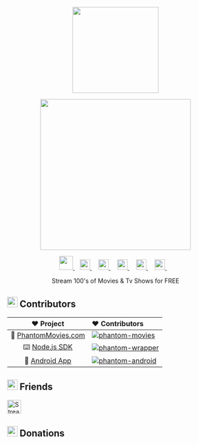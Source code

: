 <p align="center">
  <img 
    src="https://phantommovies.com/images/PhantomMovies.png" style="width: 200px;"
  />
</p>
<p align="center">
    <img 
      width="350px"
      src="https://phantommovies.com/images/PhantomMoviesText.png"
    >
</p>
<p align="center">
    <a href="https://phantommovies.com/">
        <img width="32px" src="https://phantommovies.com/images/PhantomIcon.png" />
    </a>&nbsp;&nbsp;
    <a href="https://github.com/PhantomMovies">
        <picture>
            <source height="24px" media="(prefers-color-scheme: dark)" srcset="https://i.ibb.co/dMMmCrW/Git-Hub-Mark.png" />
            <img height="24px" src="https://i.ibb.co/9wV3HGF/Git-Hub-Mark-Light.png" />
        </picture>
    </a>&nbsp;&nbsp;&nbsp;
    <a href="https://discord.gg/7hGWepuMe5">
        <img height="24px" src="https://user-images.githubusercontent.com/13122796/178032563-d4e084b7-244e-4358-af50-26bde6dd4996.png" />
    </a>&nbsp;&nbsp;&nbsp;
    <a href="https://reddit.com/r/PhantomMovies">
        <img height="24px" src="https://user-images.githubusercontent.com/13122796/178032351-9d9d5619-8ef7-470a-9eec-2744ece54553.png" />
    </a>&nbsp;&nbsp;&nbsp;
    <a href="https://twitter.com/MoviesPhantom">
        <img height="24px" src="https://user-images.githubusercontent.com/13122796/178032018-6da37214-7474-4641-a1da-7af7db3a31cd.png" />
    </a>&nbsp;&nbsp;&nbsp;
    <a href="https://youtube.com/@ologyyvidss4540">
        <img height="24px" src="https://user-images.githubusercontent.com/13122796/178032714-c51c7492-0666-44ac-99c2-f003a695ab50.png" />
    </a>&nbsp;&nbsp;&nbsp;
</p>

<p align="center">Stream 100's of Movies & Tv Shows for FREE</p>

## <img height="24px" src="https://cdn.discordapp.com/emojis/994357120575226016.gif?size=80&quality=lossless" /> Contributors

[phantom-movies]: https://contrib.rocks/image?repo=oLoGYy-Vidss/oLoGYyVidss-api-wrapper&max=12
[phantom-wrapper]: https://contrib.rocks/image?repo=PhantomMovies/PhantomMovies-api-wrapper&max=12
[phantom-android]: https://contrib.rocks/image?repo=oLoGYy-Vidss/oLoGYyVidss-Android-App&max=12

|                                  ❤️ Project                                   | ❤ Contributors                                                                                    |
| :---------------------------------------------------------------------------: | :------------------------------------------------------------------------------------------------ |
|          🍿 [PhantomMovies.com](https://phantommovies.com)          | [![phantom-movies]](https://github.com/oLoGYy-Vidss/ologyyvidss.com/graphs/contributors)                   |
|      ⌨️ [Node.js SDK](https://github.com/PhantomMovies/PhantomMovies)      | [![phantom-wrapper]](https://github.com/PhantomMovies/PhantomMovies-api-wrapper/graphs/contributors)           |
|      📱 [Android App]()      | [![phantom-android]](https://github.com/oLoGYy-Vidss/oLoGYyVidss-Android-App/graphs/contributors)           |

## <img height="24px" src="https://cdn.discordapp.com/emojis/938159748384165968.gif?size=80&quality=lossless" /> Friends

<a href="https://streamhide.com/reg6159.html">
  <picture>
    <source
      srcset="https://streamhide.com/sh2/images/logo.svg"
      media="(prefers-color-scheme: dark)"
    />
    <img height="32px"
      src="https://streamhide.com/sh2/images/logo.svg"
      alt="StreamHide icon"
    />
  </picture>
</a>

## <img height="24px" src="https://cdn.discordapp.com/emojis/911120961011601498.gif?size=80&quality=lossless" /> Donations
